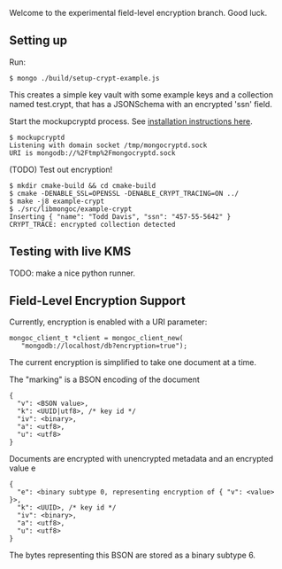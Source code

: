 Welcome to the experimental field-level encryption branch. Good luck.

## Setting up
Run:
```
$ mongo ./build/setup-crypt-example.js
```
This creates a simple key vault with some example keys and a collection named test.crypt, that has a JSONSchema with an encrypted 'ssn' field.

Start the mockupcryptd process. See [installation instructions here](https://github.com/mongodb-labs/mockupcryptd).
```
$ mockupcryptd
Listening with domain socket /tmp/mongocryptd.sock
URI is mongodb://%2Ftmp%2Fmongocryptd.sock
```

(TODO) Test out encryption!
```
$ mkdir cmake-build && cd cmake-build
$ cmake -DENABLE_SSL=OPENSSL -DENABLE_CRYPT_TRACING=ON ../
$ make -j8 example-crypt
$ ./src/libmongoc/example-crypt
Inserting { "name": "Todd Davis", "ssn": "457-55-5642" }
CRYPT_TRACE: encrypted collection detected
```

## Testing with live KMS
TODO: make a nice python runner.

## Field-Level Encryption Support

Currently, encryption is enabled with a URI parameter:

```
mongoc_client_t *client = mongoc_client_new(
   "mongodb://localhost/db?encryption=true");
```

The current encryption is simplified to take one document at a time.

The "marking" is a BSON encoding of the document
```
{ 
  "v": <BSON value>,
  "k": <UUID|utf8>, /* key id */
  "iv": <binary>,
  "a": <utf8>,
  "u": <utf8>
}
```

Documents are encrypted with unencrypted metadata and an encrypted value e
```
{
  "e": <binary subtype 0, representing encryption of { "v": <value> }>,
  "k": <UUID>, /* key id */
  "iv": <binary>,
  "a": <utf8>,
  "u": <utf8>
}
```

The bytes representing this BSON are stored as a binary subtype 6.